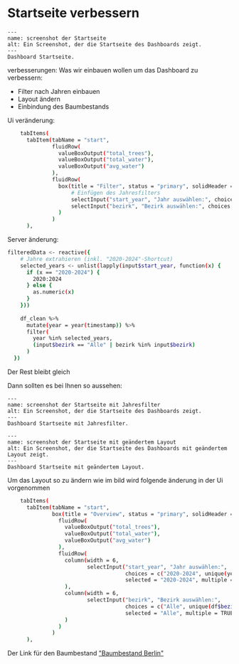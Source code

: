 # Startseite verbessern 

```{figure} _images/R_Startseite.png
---
name: screenshot der Startseite
alt: Ein Screenshot, der die Startseite des Dashboards zeigt.
---
Dashboard Startseite.
```


verbesserungen: 
Was wir einbauen wollen um das Dashboard zu verbessern: 
- Filter nach Jahren einbauen 
- Layout ändern
- Einbindung des Baumbestands

Ui veränderung: 
```bash
    tabItems(
      tabItem(tabName = "start",
              fluidRow(
                valueBoxOutput("total_trees"),
                valueBoxOutput("total_water"),
                valueBoxOutput("avg_water")
              ),
              fluidRow(
                box(title = "Filter", status = "primary", solidHeader = TRUE, width = 12,
                    # Einfügen des Jahresfilters 
                    selectInput("start_year", "Jahr auswählen:", choices = c("2020-2024",unique(year(df_clean$timestamp))), selected = "2020-2024", multiple = TRUE),
                    selectInput("bezirk", "Bezirk auswählen:", choices = c("Alle", unique(df$bezirk)), selected = "Alle", multiple = TRUE)
                )
              )
      ),
```

Server änderung: 

```bash
filteredData <- reactive({
    # Jahre extrahieren (inkl. "2020-2024"-Shortcut)
    selected_years <- unlist(lapply(input$start_year, function(x) {
      if (x == "2020-2024") {
        2020:2024
      } else {
        as.numeric(x)
      }
    }))
    
    df_clean %>%
      mutate(year = year(timestamp)) %>%
      filter(
        year %in% selected_years,
        (input$bezirk == "Alle" | bezirk %in% input$bezirk)
      )
  })
```

Der Rest bleibt gleich 


Dann sollten es bei Ihnen so aussehen: 

```{figure} _images/R_Startseite_Jahresfilter.png
---
name: screenshot der Startseite mit Jahresfilter
alt: Ein Screenshot, der die Startseite des Dashboards zeigt.
---
Dashboard Startseite mit Jahresfilter.
```


```{figure} _images/R_Startseite_Layout_änderung.png
---
name: screenshot der Startseite mit geändertem Layout
alt: Ein Screenshot, der die Startseite des Dashboards mit geändertem Layout zeigt.
---
Dashboard Startseite mit geändertem Layout.
```

Um das Layout so zu ändern wie im bild wird folgende änderung in der Ui vorgenommen

```bash
    tabItems(
      tabItem(tabName = "start",
              box(title = "Overview", status = "primary", solidHeader = TRUE, width = 12,
                fluidRow(
                  valueBoxOutput("total_trees"),
                  valueBoxOutput("total_water"),
                  valueBoxOutput("avg_water")
                ),
                fluidRow(
                  column(width = 6,
                         selectInput("start_year", "Jahr auswählen:", 
                                     choices = c("2020-2024", unique(year(df_clean$timestamp))), 
                                     selected = "2020-2024", multiple = TRUE)
                  ),
                  column(width = 6,
                         selectInput("bezirk", "Bezirk auswählen:", 
                                     choices = c("Alle", unique(df$bezirk)), 
                                     selected = "Alle", multiple = TRUE)
                  )
                )
              )
      ),
```

Der Link für den Baumbestand <a href="https://daten.berlin.de/datensaetze/baumbestand-berlin-wfs-48ad3a23" target="_blank">"Baumbestand Berlin"</a>
